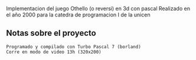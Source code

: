 Implementacion del juego Othello (o reversi) en 3d con pascal Realizado en el año 2000 para la catedra de programacion I de la unicen

Notas sobre el proyecto
-----------------------
    Programado y compilado con Turbo Pascal 7 (borland)
    Corre en modo de video 13h (320x200) 
